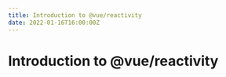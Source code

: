 ```yaml
---
title: Introduction to @vue/reactivity
date: 2022-01-16T16:00:00Z
---
```


# Introduction to @vue/reactivity